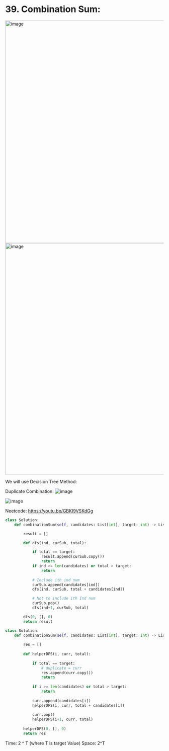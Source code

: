 # 39. Combination Sum:

<img width="708" alt="image" src="https://user-images.githubusercontent.com/35987583/168560837-a1fae7d6-b863-41a5-98b2-46fb2f8b3ed8.png">
<img width="736" alt="image" src="https://user-images.githubusercontent.com/35987583/168560876-28e885de-1bae-4b48-ad92-e9910ebb536e.png">


We will use Decision Tree Method:

Duplicate Combination:
![image](https://user-images.githubusercontent.com/35987583/168563614-74b89ec6-5138-4c53-935e-e05186927db1.png)

![image](https://user-images.githubusercontent.com/35987583/168564869-7aa581dc-0d14-44cd-8d9f-97b14133a0a3.png)

Neetcode: https://youtu.be/GBKI9VSKdGg


```python
class Solution:
    def combinationSum(self, candidates: List[int], target: int) -> List[List[int]]:

        result = []

        def dfs(ind, curSub, total):

            if total == target:
                result.append(curSub.copy())
                return
            if ind >= len(candidates) or total > target:
                return
            
            # Include ith ind num
            curSub.append(candidates[ind])
            dfs(ind, curSub, total + candidates[ind])

            # Not to include ith Ind num
            curSub.pop()
            dfs(ind+1, curSub, total)

        dfs(0, [], 0)
        return result 
```

```python
class Solution:
    def combinationSum(self, candidates: List[int], target: int) -> List[List[int]]:
        
        res = []
        
        def helperDFS(i, curr, total):
            
            if total == target:
                # duplicate = curr
                res.append(curr.copy())
                return
            
            if i >= len(candidates) or total > target:
                return
            
            curr.append(candidates[i])
            helperDFS(i, curr, total + candidates[i])
            
            curr.pop()
            helperDFS(i+1, curr, total)
            
        helperDFS(0, [], 0)
        return res
```

Time: 2 ^ T (where T is target Value)
Space: 2^T

